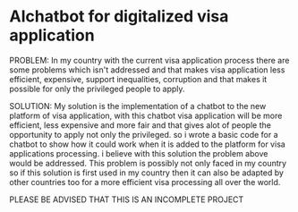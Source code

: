 # AIchatbot for digitalized visa application
PROBLEM: In my country with the current visa application process there are some problems which isn't addressed and that makes visa application less efficient, expensive, support inequalities, corruption and that makes it possible for only the privileged people to apply.

SOLUTION: My solution is the implementation of a chatbot to the new platform of visa application, with this chatbot visa application will be more efficient, less expensive and more fair and that gives alot of people the opportunity to apply not only the privileged. so i wrote a basic code for a chatbot to show how it could work when it is added to the platform for visa applications processing. i believe with this solution the problem above would be addressed. This problem is possibly not only faced in my country so if this solution is first used in my country then it can also be adapted by other countries too for a more efficient visa processing all over the world. 

PLEASE BE ADVISED THAT THIS IS AN INCOMPLETE PROJECT
